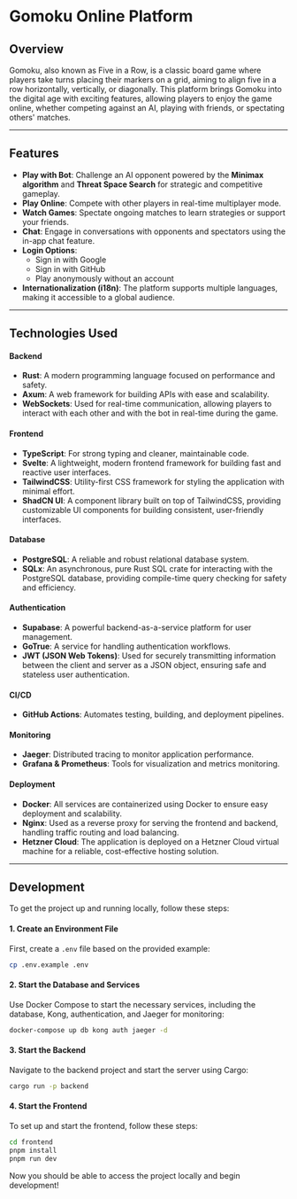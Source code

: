 # Gomoku Online Platform

## Overview

Gomoku, also known as Five in a Row, is a classic board game where players take turns placing their markers on a grid, aiming to align five in a row horizontally, vertically, or diagonally. This platform brings Gomoku into the digital age with exciting features, allowing players to enjoy the game online, whether competing against an AI, playing with friends, or spectating others' matches.

---

## Features

- **Play with Bot**: Challenge an AI opponent powered by the **Minimax algorithm** and **Threat Space Search** for strategic and competitive gameplay.
- **Play Online**: Compete with other players in real-time multiplayer mode.
- **Watch Games**: Spectate ongoing matches to learn strategies or support your friends.
- **Chat**: Engage in conversations with opponents and spectators using the in-app chat feature.
- **Login Options**:
  - Sign in with Google
  - Sign in with GitHub
  - Play anonymously without an account
- **Internationalization (i18n)**: The platform supports multiple languages, making it accessible to a global audience.

---

## Technologies Used

#### Backend
- **Rust**: A modern programming language focused on performance and safety.
- **Axum**: A web framework for building APIs with ease and scalability.
- **WebSockets**: Used for real-time communication, allowing players to interact with each other and with the bot in real-time during the game.


#### Frontend
- **TypeScript**: For strong typing and cleaner, maintainable code.
- **Svelte**: A lightweight, modern frontend framework for building fast and reactive user interfaces.
- **TailwindCSS**: Utility-first CSS framework for styling the application with minimal effort.
- **ShadCN UI**: A component library built on top of TailwindCSS, providing customizable UI components for building consistent, user-friendly interfaces.

#### Database
- **PostgreSQL**: A reliable and robust relational database system.
- **SQLx**: An asynchronous, pure Rust SQL crate for interacting with the PostgreSQL database, providing compile-time query checking for safety and efficiency.

#### Authentication
- **Supabase**: A powerful backend-as-a-service platform for user management.
- **GoTrue**: A service for handling authentication workflows.
- **JWT (JSON Web Tokens)**: Used for securely transmitting information between the client and server as a JSON object, ensuring safe and stateless user authentication.

#### CI/CD
- **GitHub Actions**: Automates testing, building, and deployment pipelines.

#### Monitoring
- **Jaeger**: Distributed tracing to monitor application performance.
- **Grafana & Prometheus**: Tools for visualization and metrics monitoring.


#### Deployment
- **Docker**: All services are containerized using Docker to ensure easy deployment and scalability.
- **Nginx**: Used as a reverse proxy for serving the frontend and backend, handling traffic routing and load balancing.
- **Hetzner Cloud**: The application is deployed on a Hetzner Cloud virtual machine for a reliable, cost-effective hosting solution.

---

## Development

To get the project up and running locally, follow these steps:

#### 1. Create an Environment File
First, create a `.env` file based on the provided example:

```bash
cp .env.example .env
```

#### 2. Start the Database and Services
Use Docker Compose to start the necessary services, including the database, Kong, authentication, and Jaeger for monitoring:

```bash
docker-compose up db kong auth jaeger -d
```

#### 3. Start the Backend
Navigate to the backend project and start the server using Cargo:

```bash
cargo run -p backend
```

#### 4. Start the Frontend
To set up and start the frontend, follow these steps:

```bash
cd frontend
pnpm install
pnpm run dev
```

Now you should be able to access the project locally and begin development!
